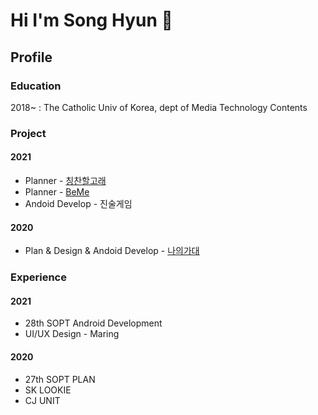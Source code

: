 # Hi I'm Song Hyun 👋

## Profile
### Education
2018~ : The Catholic Univ of Korea, dept of Media Technology Contents

### Project
#### 2021
- Planner - [칭찬할고래](https://play.google.com/store/apps/details?id=com.sopt27.praisewhale)
- Planner - [BeMe](https://play.google.com/store/apps/details?id=com.teambeme.beme&hl=ko)
- Andoid Develop - 진술게임

#### 2020
- Plan & Design & Andoid Develop - [나의가대](https://play.google.com/store/apps/details?id=com.mycuk.viewpage)


### Experience

#### 2021
- 28th SOPT Android Development
- UI/UX Design - Maring

#### 2020
- 27th SOPT PLAN
- SK LOOKIE
- CJ UNIT

